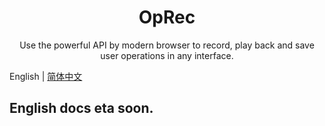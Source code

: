 <h1 align="center">OpRec</h1>

<div align="center">Use the powerful API  by modern browser to record, play back and save user operations in any interface.</div>


English | [简体中文](https://github.com/asdjgfr/operationRecord/blob/master/README-zh_CN.md)


## English docs eta soon.
